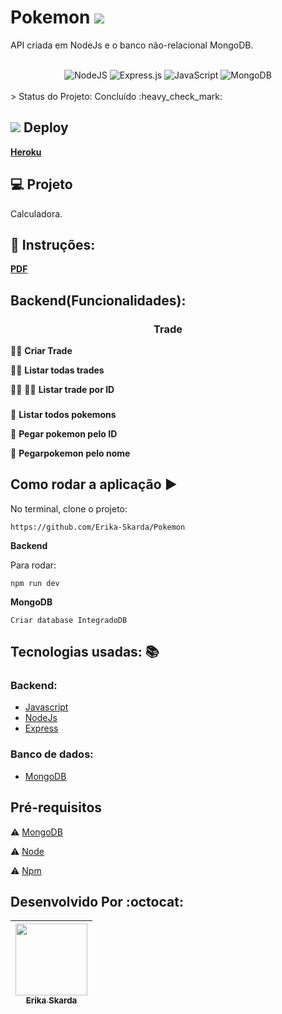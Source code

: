 # Pokemon <img src="https://github.com/Erika-Skarda/Pokemon/blob/main/pikachu.ico" />

API criada em NodeJs e o banco não-relacional MongoDB.

</br>   

<div align="center">
 <img alt="NodeJS" src="https://img.shields.io/badge/node.js-%2343853D.svg?style=for-the-badge&logo=node-dot-js&logoColor=white"/>
 <img alt="Express.js" src="https://img.shields.io/badge/express.js-%23404d59.svg?style=for-the-badge&logo=express&logoColor=%2361DAFB"/>
 <img alt="JavaScript" src="https://img.shields.io/badge/javascript-%23323330.svg?style=for-the-badge&logo=javascript&logoColor=%23F7DF1E"/>
 <img alt="MongoDB" src ="https://img.shields.io/badge/MongoDB-%234ea94b.svg?style=for-the-badge&logo=mongodb&logoColor=white"/>
</div>

</br> 
> Status do Projeto: Concluído :heavy_check_mark: 
</br> 

## <img src="https://github.com/Erika-Skarda/Pokemon/blob/main/bulbasaur_icon-icons.com_67580.ico" /> Deploy

 <b>[Heroku](https://poke-trader-erika.herokuapp.com/)</b>

## 💻 Projeto

Calculadora.

## 🚀 Instruções:

<b>[PDF](https://github.com/Erika-Skarda/integrado/blob/main/Teste-Backend.pdf)</b>

## Backend(Funcionalidades):

<h3 align="center"><b>Trade</b></h3>

🙆‍♀️ <b>Criar Trade</b>

🙆‍♀️ <b>Listar todas trades</b>

🙆‍♀️ 🙆‍♀️ <b>Listar trade por ID</b>


<h3 align="center"><bPoekemon</b></h3>

🥑 <b>Listar todos pokemons</b>

🥑 <b>Pegar pokemon pelo ID</b>

🥑 <b>Pegarpokemon pelo nome</b>
 

## Como rodar a aplicação :arrow_forward:

No terminal, clone o projeto: 

```
https://github.com/Erika-Skarda/Pokemon

```
<b><p>Backend</p></b>

Para rodar:

```
npm run dev

```
<b><p>MongoDB</p></b>

```
Criar database IntegradoDB

```

## Tecnologias usadas: :books:

### Backend: 

- [Javascript](https://www.javascript.com/)
- [NodeJs](https://nodejs.org/en/download)
- [Express](https://expressjs.com/)

### Banco de dados:

- [MongoDB](https://www.mongodb.com/)

## Pré-requisitos

:warning: [MongoDB](https://www.mongodb.com/)

:warning: [Node](https://nodejs.org/en/download/)

:warning: [Npm](https://www.npmjs.com/)

## Desenvolvido Por :octocat:

| [<img src="https://avatars1.githubusercontent.com/u/60902843?s=400&u=fca9219fa3416ab4b849077b9248f71d44133283&v=4" width=115><br><sub>Erika Skarda</sub>](https://www.linkedin.com/in/erika-skarda/) | 
| :---: |

